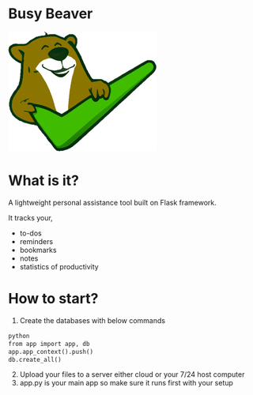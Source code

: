 # Busy Beaver
![BusyBadger.png](static%2Fimg%2FBusyBadger.png)

# What is it?
A lightweight personal assistance tool built on Flask framework.

It tracks your,
 * to-dos
 * reminders
 * bookmarks
 * notes
 * statistics of productivity

# How to start?
1. Create the databases with below commands

```
python
from app import app, db
app.app_context().push() 
db.create_all() 
```
2. Upload your files to a server either cloud or your 7/24 host computer
3. app.py is your main app so make sure it runs first with your setup


